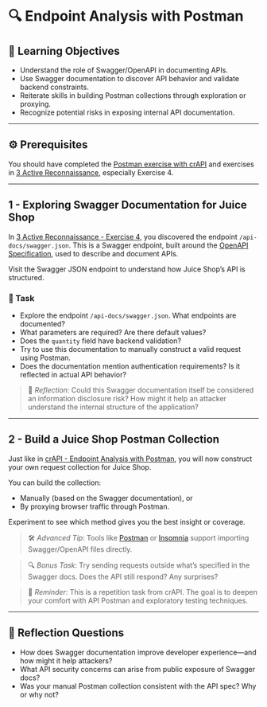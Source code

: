 # 🔍 Endpoint Analysis with Postman

## 🧠 Learning Objectives
- Understand the role of Swagger/OpenAPI in documenting APIs.
- Use Swagger documentation to discover API behavior and validate backend constraints.
- Reiterate skills in building Postman collections through exploration or proxying.
- Recognize potential risks in exposing internal API documentation.

---

## ⚙️ Prerequisites
You should have completed the [Postman exercise with crAPI](../crAPI/4_Endpoint_Analysis_with_postman.md) and exercises in [3 Active Reconnaissance](3_Active_reconnaissance.md), especially Exercise 4.

---

## 1 - Exploring Swagger Documentation for Juice Shop

In [3 Active Reconnaissance - Exercise 4](3_Active_reconnaissance.md), you discovered the endpoint `/api-docs/swagger.json`. This is a Swagger endpoint, built around the [OpenAPI Specification](https://swagger.io/docs/specification/about/), used to describe and document APIs.

Visit the Swagger JSON endpoint to understand how Juice Shop’s API is structured.

### 🧪 Task
- Explore the endpoint `/api-docs/swagger.json`. What endpoints are documented?
- What parameters are required? Are there default values?
- Does the `quantity` field have backend validation?
- Try to use this documentation to manually construct a valid request using Postman.
- Does the documentation mention authentication requirements? Is it reflected in actual API behavior?

> 🧠 *Reflection*: Could this Swagger documentation itself be considered an information disclosure risk? How might it help an attacker understand the internal structure of the application?

---

## 2 - Build a Juice Shop Postman Collection

Just like in [crAPI - Endpoint Analysis with Postman](../crAPI/4_Endpoint_Analysis_with_postman.md), you will now construct your own request collection for Juice Shop.

You can build the collection:
- Manually (based on the Swagger documentation), or
- By proxying browser traffic through Postman.

Experiment to see which method gives you the best insight or coverage.

> 🛠️ *Advanced Tip*: Tools like [Postman](https://www.postman.com/) or [Insomnia](https://insomnia.rest/) support importing Swagger/OpenAPI files directly.

> 🔍 *Bonus Task*: Try sending requests outside what’s specified in the Swagger docs. Does the API still respond? Any surprises?

> 🔁 *Reminder*: This is a repetition task from crAPI. The goal is to deepen your comfort with API Postman and exploratory testing techniques.

---

## 🧠 Reflection Questions

- How does Swagger documentation improve developer experience—and how might it help attackers?
- What API security concerns can arise from public exposure of Swagger docs?
- Was your manual Postman collection consistent with the API spec? Why or why not?
